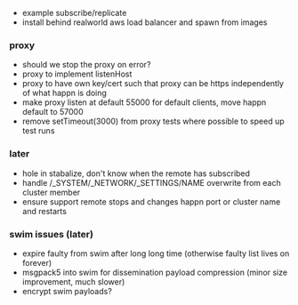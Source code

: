 * example subscribe/replicate
* install behind realworld aws load balancer and spawn from images

### proxy

* should we stop the proxy on error?
* proxy to implement listenHost
* proxy to have own key/cert such that proxy can be https independently of what happn is doing
* make proxy listen at default 55000 for default clients, move happn default to 57000
* remove setTimeout(3000) from proxy tests where possible to speed up test runs

### later

* hole in stabalize, don't know when the remote has subscribed
* handle /_SYSTEM/_NETWORK/_SETTINGS/NAME overwrite from each cluster member
* ensure support remote stops and changes happn port or cluster name and restarts

### swim issues (later)

* expire faulty from swim after long long time (otherwise faulty list lives on forever)
* msgpack5 into swim for dissemination payload compression (minor size improvement, much slower)
* encrypt swim payloads?

